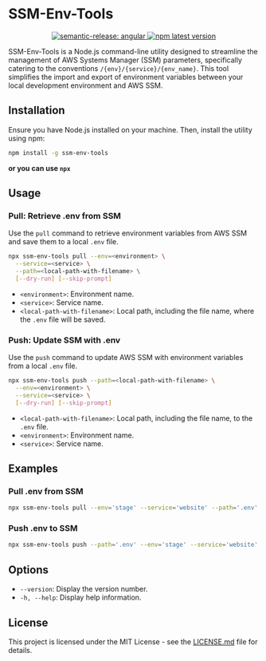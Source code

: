 # SSM-Env-Tools

<p align="center">
  <a href="#badge">
    <img alt="semantic-release: angular" src="https://img.shields.io/badge/semantic--release-angular-e10079?logo=semantic-release">
  </a>
  <a href="https://www.npmjs.com/package/semantic-release">
    <img alt="npm latest version" src="https://img.shields.io/npm/v/ssm-env-tools/latest.svg">
  </a>
</p>

SSM-Env-Tools is a Node.js command-line utility designed to streamline the management of AWS Systems Manager (SSM) parameters, specifically catering to the conventions `/{env}/{service}/{env_name}`. This tool simplifies the import and export of environment variables between your local development environment and AWS SSM.

## Installation

Ensure you have Node.js installed on your machine. Then, install the utility using npm:

```bash
npm install -g ssm-env-tools
```

**or you can use `npx`**

## Usage

### Pull: Retrieve .env from SSM

Use the `pull` command to retrieve environment variables from AWS SSM and save them to a local `.env` file.

```bash
npx ssm-env-tools pull --env=<environment> \
  --service=<service> \
  --path=<local-path-with-filename> \
  [--dry-run] [--skip-prompt]
```

- `<environment>`: Environment name.
- `<service>`: Service name.
- `<local-path-with-filename>`: Local path, including the file name, where the `.env` file will be saved.

### Push: Update SSM with .env

Use the `push` command to update AWS SSM with environment variables from a local `.env` file.

```bash
npx ssm-env-tools push --path=<local-path-with-filename> \
  --env=<environment> \
  --service=<service> \
  [--dry-run] [--skip-prompt]
```

- `<local-path-with-filename>`: Local path, including the file name, to the `.env` file.
- `<environment>`: Environment name.
- `<service>`: Service name.

## Examples

### Pull .env from SSM

```bash
npx ssm-env-tools pull --env='stage' --service='website' --path='.env'
```

### Push .env to SSM

```bash
npx ssm-env-tools push --path='.env' --env='stage' --service='website'
```

## Options

- `--version`: Display the version number.
- `-h, --help`: Display help information.

## License

This project is licensed under the MIT License - see the [LICENSE.md](LICENSE.md) file for details.